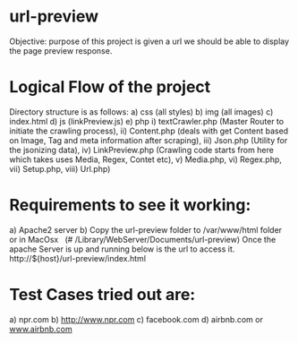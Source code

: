 # url-preview
Objective: purpose of this project is given a url we should be able to display the page preview response.

# Logical Flow of the project
Directory structure is as follows:
 a) css (all styles)
 b) img (all images)
 c) index.html
 d) js (linkPreview.js)
 e) php 
    i) textCrawler.php (Master Router to initiate the crawling process), 
    ii) Content.php (deals with get Content based on Image, Tag and meta information after scraping), 
    iii) Json.php (Utility for the jsonizing data), 
    iv) LinkPreview.php (Crawling code starts from here which takes uses Media, Regex, Contet etc), 
    v) Media.php, 
    vi) Regex.php, 
    vii) Setup.php, 
    viii) Url.php)

# Requirements to see it working:
a) Apache2 server
b) Copy the url-preview folder to /var/www/html folder or in MacOsx   (# /Library/WebServer/Documents/url-preview)
Once the apache Server is up and running below is the url to access it.
http://${host}/url-preview/index.html

# Test Cases tried out are:
a) npr.com
b) http://www.npr.com
c) facebook.com
d) airbnb.com or www.airbnb.com



